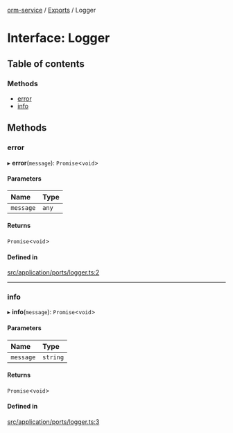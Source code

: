 [orm-service](../README.md) / [Exports](../modules.md) / Logger

# Interface: Logger

## Table of contents

### Methods

- [error](Logger.md#error)
- [info](Logger.md#info)

## Methods

### error

▸ **error**(`message`): `Promise`<`void`\>

#### Parameters

| Name | Type |
| :------ | :------ |
| `message` | `any` |

#### Returns

`Promise`<`void`\>

#### Defined in

[src/application/ports/logger.ts:2](https://github.com/FlavioLionelRita/lambdaorm-svc/blob/6d9193f/src/application/ports/logger.ts#L2)

___

### info

▸ **info**(`message`): `Promise`<`void`\>

#### Parameters

| Name | Type |
| :------ | :------ |
| `message` | `string` |

#### Returns

`Promise`<`void`\>

#### Defined in

[src/application/ports/logger.ts:3](https://github.com/FlavioLionelRita/lambdaorm-svc/blob/6d9193f/src/application/ports/logger.ts#L3)
